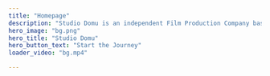 ```yaml
---
title: "Homepage"
description: "Studio Domu is an independent Film Production Company based in London. We are experienced in the realm of thrilling and thought-provoking storytelling, offering comprehensive production services tailored to short/feature narrative and experimental films, from conception to final delivery."
hero_image: "bg.png"
hero_title: "Studio Domu"
hero_button_text: "Start the Journey"
loader_video: "bg.mp4"

---
```

